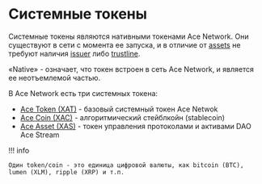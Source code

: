 # Системные токены

Системные токены являются нативными токенами Ace Network. Они существуют в сети
с момента ее запуска, и в отличие от [assets][1] не требуют наличия [issuer][2]
либо [trustline][3].

«Native» - означает, что токен встроен в сеть Ace Network, и является ее неотъемлемой частью.

В Ace Network есть три системных токена:

- [Ace Token (XAT)][4] - базовый системный токен Ace Netwok
- [Ace Coin (XAC)][5] - алгоритмический стейблкойн (stablecoin)
- [Ace Asset (XAS)][6] - токен управления протоколами и активами DAO Ace Stream

!!! info

    Один token/coin - это единица цифровой валюты, как bitcoin (BTC), lumen (XLM), ripple (XRP) и т.п.

[1]: https://developers.stellar.org/docs/issuing-assets/anatomy-of-an-asset/
[2]: https://developers.stellar.org/docs/issuing-assets/anatomy-of-an-asset/#issuer
[3]: https://developers.stellar.org/docs/issuing-assets/anatomy-of-an-asset/#trustlines
[4]: ace-token.md
[5]: ace-coin.md
[6]: ace-asset.md